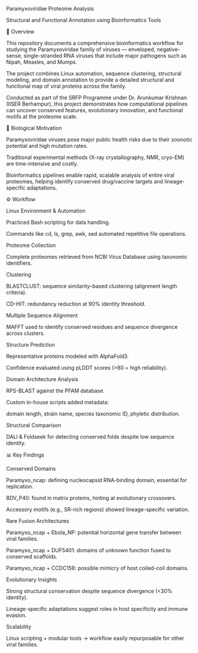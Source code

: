 Paramyxoviridae Proteome Analysis

Structural and Functional Annotation using Bioinformatics Tools

📌 Overview

This repository documents a comprehensive bioinformatics workflow for studying the Paramyxoviridae family of viruses — enveloped, negative-sense, single-stranded RNA viruses that include major pathogens such as Nipah, Measles, and Mumps.

The project combines Linux automation, sequence clustering, structural modeling, and domain annotation to provide a detailed structural and functional map of viral proteins across the family.

Conducted as part of the SRFP Programme under Dr. Arunkumar Krishnan (IISER Berhampur), this project demonstrates how computational pipelines can uncover conserved features, evolutionary innovation, and functional motifs at the proteome scale.

🔬 Biological Motivation

Paramyxoviridae viruses pose major public health risks due to their zoonotic potential and high mutation rates.

Traditional experimental methods (X-ray crystallography, NMR, cryo-EM) are time-intensive and costly.

Bioinformatics pipelines enable rapid, scalable analysis of entire viral proteomes, helping identify conserved drug/vaccine targets and lineage-specific adaptations.

⚙️ Workflow

Linux Environment & Automation

Practiced Bash scripting for data handling.

Commands like cd, ls, grep, awk, sed automated repetitive file operations.

Proteome Collection

Complete proteomes retrieved from NCBI Virus Database using taxonomic identifiers.

Clustering

BLASTCLUST: sequence similarity–based clustering (alignment length criteria).

CD-HIT: redundancy reduction at 90% identity threshold.

Multiple Sequence Alignment

MAFFT used to identify conserved residues and sequence divergence across clusters.

Structure Prediction

Representative proteins modeled with AlphaFold3.

Confidence evaluated using pLDDT scores (>80 = high reliability).

Domain Architecture Analysis

RPS-BLAST against the PFAM database.

Custom in-house scripts added metadata:

domain length, strain name, species taxonomic ID, phyletic distribution.

Structural Comparison

DALI & Foldseek for detecting conserved folds despite low sequence identity.

📊 Key Findings

Conserved Domains

Paramyxo_ncap: defining nucleocapsid RNA-binding domain, essential for replication.

BDV_P40: found in matrix proteins, hinting at evolutionary crossovers.

Accessory motifs (e.g., SR-rich regions) showed lineage-specific variation.

Rare Fusion Architectures

Paramyxo_ncap + Ebola_NP: potential horizontal gene transfer between viral families.

Paramyxo_ncap + DUF5401: domains of unknown function fused to conserved scaffolds.

Paramyxo_ncap + CCDC158: possible mimicry of host coiled-coil domains.

Evolutionary Insights

Strong structural conservation despite sequence divergence (<30% identity).

Lineage-specific adaptations suggest roles in host specificity and immune evasion.

Scalability

Linux scripting + modular tools → workflow easily repurposable for other viral families.
